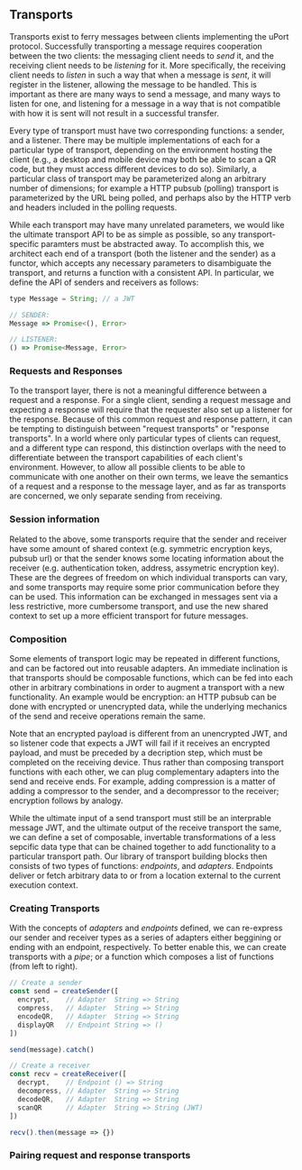 ## Transports

Transports exist to ferry messages between clients implementing the uPort protocol.  Successfully transporting a message requires cooperation between the two clients: the messaging client needs to *send* it, and the receiving client needs to be *listening* for it.  More specifically, the receiving client needs to *listen* in such a way that when a message is *sent*, it will register in the listener, allowing the message to be handled.  This is important as there are many ways to send a message, and many ways to listen for one, and listening for a message in a way that is not compatible with how it is sent will not result in a successful transfer.

Every type of transport must have two corresponding functions: a sender, and a listener.  There may be multiple implementations of each for a particular type of transport, depending on the environment hosting the client (e.g., a desktop and mobile device may both be able to scan a QR code, but they must access different devices to do so).  Similarly, a particular class of transport may be parameterized along an arbitrary number of dimensions; for example a HTTP pubsub (polling) transport is parameterized by the URL being polled, and perhaps also by the HTTP verb and headers included in the polling requests.

While each transport may have many unrelated parameters, we would like the ultimate transport API to be as simple as possible, so any transport-specific paramters must be abstracted away.  To accomplish this, we architect each end of a transport (both the listener and the sender) as a functor, which accepts any necessary parameters to disambiguate the transport, and returns a function with a consistent API.  In particular, we define the API of senders and receivers as follows:

```javascript
type Message = String; // a JWT

// SENDER:   
Message => Promise<(), Error>

// LISTENER: 
() => Promise<Message, Error>
```

### Requests and Responses
To the transport layer, there is not a meaningful difference between a request and a response.  For a single client, sending a request message and expecting a response will require that the requester also set up a listener for the response.  Because of this common request and response pattern, it can be tempting to distinguish between "request transports" or "response transports".  In a world where only particular types of clients can request, and a different type can respond, this distinction overlaps with the need to differentiate between the transport capabilities of each client's environment.  However, to allow all possible clients to be able to communicate with one another on their own terms, we leave the semantics of a request and a response to the message layer, and as far as transports are concerned, we only separate sending from receiving.

### Session information
Related to the above, some transports require that the sender and receiver have some amount of shared context (e.g. symmetric encryption keys, pubsub url) or that the sender knows some locating information about the receiver (e.g. authentication token, address, assymetric encryption key).  These are the degrees of freedom on which individual transports can vary, and some transports may require some prior communication before they can be used.  This information can be exchanged in messages sent via a less restrictive, more cumbersome transport, and use the new shared context to set up a more efficient transport for future messages.

### Composition
Some elements of transport logic may be repeated in different functions, and can be factored out into reusable adapters.  An immediate inclination is that transports should be composable functions, which can be fed into each other in arbitrary combinations in order to augment a transport with a new functionality.  An example would be encryption: an HTTP pubsub can be done with encrypted or unencrypted data, while the underlying mechanics of the send and receive operations remain the same.

Note that an encrypted payload is different from an unencrypted JWT, and so listener code that expects a JWT will fail if it receives an encrypted payload, and must be preceded by a decription step, which must be completed on the receiving device.  Thus rather than composing transport functions with each other, we can plug complementary adapters into the send and receive ends.  For example, adding compression is a matter of adding a compressor to the sender, and a decompressor to the receiver; encryption follows by analogy.  

While the ultimate input of a send transport must still be an interprable message JWT, and the ultimate output of the receive transport the same, we can define a set of composable, invertable transformations of a less sepcific data type that can be chained together to add functionality to a particular transport path.  Our library of transport building blocks then consists of two types of functions: *endpoints*, and *adapters*.  Endpoints deliver or fetch arbitrary data to or from a location external to the current execution context.

### Creating Transports

With the concepts of *adapters* and *endpoints* defined, we can re-express our sender and receiver types as a series of adapters either beggining or ending with an endpoint, respectively.  To better enable this, we can create transports with a *pipe*; or a function which composes a list of functions (from left to right).

```javascript
// Create a sender
const send = createSender([
  encrypt,    // Adapter  String => String
  compress,   // Adapter  String => String
  encodeQR,   // Adapter  String => String
  displayQR   // Endpoint String => ()
])

send(message).catch()

// Create a receiver
const recv = createReceiver([
  decrypt,    // Endpoint () => String
  decompress, // Adapter  String => String
  decodeQR,   // Adapter  String => String
  scanQR      // Adapter  String => String (JWT)
])

recv().then(message => {})
```

### Pairing request and response transports